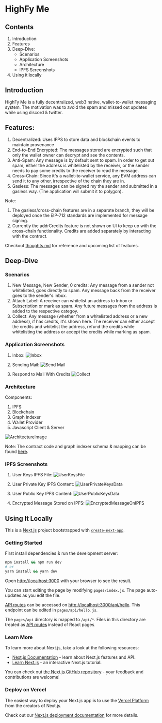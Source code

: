 # HighFy Me
## Contents
1. Introduction
2. Features
3. Deep-Dive:
	- Scenarios
	- Application Screenshots
	- Architecture
	- IPFS Screenshots
4. Using it locally

## Introduction
HighFy Me is a fully decentralized, web3 native, wallet-to-wallet messaging system.
The motivation was to avoid the spam and missed out updates while using discord & twitter.

## Features:
1. Decentralized: Uses IFPS to store data and blockchain events to maintain provenance
2. End-to-End Encrypted: The messages stored are encrypted such that only the wallet owner can decrypt and see the contents.
3. Anti-Spam: Any message is by default sent to spam. In order to get out spam, either the address is whitelisted by the receiver, or the sender needs to pay some credits to the receiver to read the message.
4. Cross-Chain: Since it's a wallet-to-wallet service, any EVM address can send it to any other, irrespective of the chain they are in.
5. Gasless: The messages can be signed my the sender and submitted in a gasless way. (The application will submit it to polygon).

Note:
1. The gasless/cross-chain features are in a separate branch, they will be deployed once the EIP-712 standards are implemented for message signing.
2. Currently the addrCredits feature is not shown on UI to keep up with the cross-chain functionality. Credits are added separately by interacting with the contract.

Checkout [thoughts.md](https://github.com/vintageplayer/highfy-me/blob/master/thoughts.md) for reference and upcoming list of features.

## Deep-Dive

### Scenarios
1. New Message, New Sender, 0 credits: Any message from a sender not whitelisted, goes directly to spam. Any message back from the receiver goes to the sender's inbox.
2. Attach Label: A receiver can whitelist an address to Inbox or Subscription or mark as spam. Any future messages from the address is added to the respective categoy.
3. Collect: Any message (whether from a whitelisted address or a new address), if has credits, it's shown here. The receiver can either accept the credits and whitelist the address, refund the credits while whitelisting the address or accept the credits while marking as spam.

### Application Screenshots

1. Inbox:
![Inbox](https://github.com/vintageplayer/highfy-me/blob/master/docs/images/SampleInbox.png?raw=true)

2. Sending Mail:
![Send Mail](https://github.com/vintageplayer/highfy-me/blob/master/docs/images/SendMailWithCredits.png?raw=true)

3. Respond to Mail With Credits
![Collect](https://github.com/vintageplayer/highfy-me/blob/master/docs/images/SampleCreditsMailResponse.png?raw=true)

### Architecture
Components:
1. IPFS
2. Blockchain
3. Graph Indexer
4. Wallet Provider
5. Javascript Client & Server

![ArchitectureImage](https://github.com/vintageplayer/highfy-me/blob/master/docs/images/HighFyMeWeb3.png?raw=true)

Note: The contract code and graph indexer schema & mapping can be found [here](https://github.com/vintageplayer/highfy-me-graph).

### IPFS Screenshots
1. User Keys IPFS File:
![UserKeysFile](https://github.com/vintageplayer/highfy-me/blob/master/docs/images/SampleKeyFile.png?raw=true)

2. User Private Key IPFS Content:
![UserPrivateKeysData](https://github.com/vintageplayer/highfy-me/blob/master/docs/images/PrivateKeySample.png?raw=true)

3. User Public Key IPFS Content:
![UserPublicKeysData](https://github.com/vintageplayer/highfy-me/blob/master/docs/images/PublicKeySample.png?raw=true)

4. Encrypted Message Stored on IPFS:
![EncryptedMessageOnIPFS](https://github.com/vintageplayer/highfy-me/blob/master/docs/images/MessageSample.png?raw=true)


## Using It Locally
This is a [Next.js](https://nextjs.org/) project bootstrapped with [`create-next-app`](https://github.com/vercel/next.js/tree/canary/packages/create-next-app).

### Getting Started

First install dependencies & run the development server:

```bash
npm install && npm run dev
# or
yarn install && yarn dev
```

Open [http://localhost:3000](http://localhost:3000) with your browser to see the result.

You can start editing the page by modifying `pages/index.js`. The page auto-updates as you edit the file.

[API routes](https://nextjs.org/docs/api-routes/introduction) can be accessed on [http://localhost:3000/api/hello](http://localhost:3000/api/hello). This endpoint can be edited in `pages/api/hello.js`.

The `pages/api` directory is mapped to `/api/*`. Files in this directory are treated as [API routes](https://nextjs.org/docs/api-routes/introduction) instead of React pages.

### Learn More

To learn more about Next.js, take a look at the following resources:

- [Next.js Documentation](https://nextjs.org/docs) - learn about Next.js features and API.
- [Learn Next.js](https://nextjs.org/learn) - an interactive Next.js tutorial.

You can check out [the Next.js GitHub repository](https://github.com/vercel/next.js/) - your feedback and contributions are welcome!

### Deploy on Vercel

The easiest way to deploy your Next.js app is to use the [Vercel Platform](https://vercel.com/new?utm_medium=default-template&filter=next.js&utm_source=create-next-app&utm_campaign=create-next-app-readme) from the creators of Next.js.

Check out our [Next.js deployment documentation](https://nextjs.org/docs/deployment) for more details.
